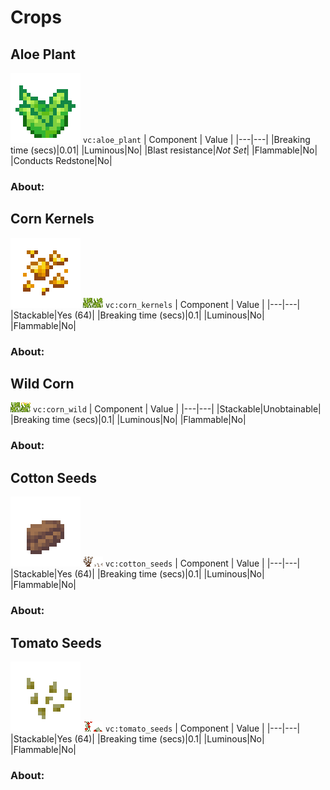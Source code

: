 # Crops

## Aloe Plant

![img](../ass-sets/blocks/aloe_plant.png)
`vc:aloe_plant`
| Component | Value |
|---|---|
|Breaking time (secs)|0.01|
|Luminous|No|
|Blast resistance|_Not Set_|
|Flammable|No|
|Conducts Redstone|No|

### About:

## Corn Kernels

![img](../ass-sets/items/corn_kernels.png)
![img](../ass-sets/blocks/corn_kernels.png)
`vc:corn_kernels`
| Component | Value |
|---|---|
|Stackable|Yes (64)|
|Breaking time (secs)|0.1|
|Luminous|No|
|Flammable|No|

### About:

## Wild Corn

![img](../ass-sets/blocks/corn_wild.png)
`vc:corn_wild`
| Component | Value |
|---|---|
|Stackable|Unobtainable|
|Breaking time (secs)|0.1|
|Luminous|No|
|Flammable|No|

### About:

## Cotton Seeds

![img](../ass-sets/items/cotton_seeds.png)
![img](../ass-sets/blocks/cotton_seeds.png)
`vc:cotton_seeds`
| Component | Value |
|---|---|
|Stackable|Yes (64)|
|Breaking time (secs)|0.1|
|Luminous|No|
|Flammable|No|

### About:

## Tomato Seeds

![img](../ass-sets/items/tomato_seeds.png)
![img](../ass-sets/blocks/tomato_seeds.png)
`vc:tomato_seeds`
| Component | Value |
|---|---|
|Stackable|Yes (64)|
|Breaking time (secs)|0.1|
|Luminous|No|
|Flammable|No|

### About:
